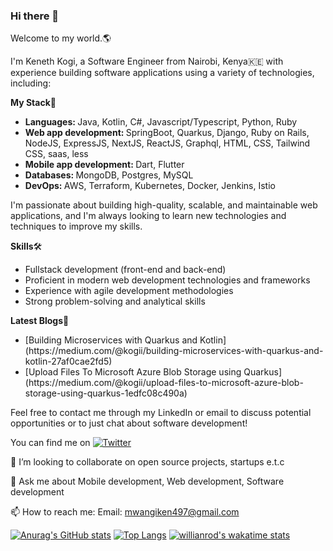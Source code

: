 ### Hi there 👋 
Welcome to my world.🌎

I'm Keneth Kogi, a Software Engineer from Nairobi, Kenya🇰🇪 with experience building software applications using a variety of technologies, including:

<b>My Stack</b>🔧
<ul>
  <li><b>Languages: </b> Java, Kotlin, C#, Javascript/Typescript, Python, Ruby</li>
  <li><b>Web app development: </b>SpringBoot, Quarkus, Django, Ruby on Rails, NodeJS, ExpressJS, NextJS, ReactJS, Graphql, HTML, CSS, Tailwind CSS, saas, less</li>
  <li><b>Mobile app development: </b>Dart, Flutter</li>
  <li><b>Databases: </b>MongoDB, Postgres, MySQL</li>
  <li><b>DevOps: </b>AWS, Terraform, Kubernetes, Docker, Jenkins, Istio</li>
</ul>

I'm passionate about building high-quality, scalable, and maintainable web applications, and I'm always looking to learn new technologies and techniques to improve my skills.

<b>Skills</b>🛠️
<ul>
  <li>Fullstack development (front-end and back-end)</li>
  <li>Proficient in modern web development technologies and frameworks</li>
  <li>Experience with agile development methodologies</li>
  <li>Strong problem-solving and analytical skills</li>
</ul>

<b>Latest Blogs</b>🧰
<ul>
  <li>[Building Microservices with Quarkus and Kotlin](https://medium.com/@kogii/building-microservices-with-quarkus-and-kotlin-27af0cae2fd5)</li>
  <li>[Upload Files To Microsoft Azure Blob Storage using Quarkus](https://medium.com/@kogii/upload-files-to-microsoft-azure-blob-storage-using-quarkus-1edfc08c490a)</li>
</ul>
<!-- Actual text -->
Feel free to contact me through my LinkedIn or email to discuss potential opportunities or to just chat about software development!

You can find me on [![Twitter][1.2]][1]

<!-- Icons -->

[1.2]: http://i.imgur.com/wWzX9uB.png (twitter icon without padding)
[2.2]: https://raw.githubusercontent.com/MartinHeinz/MartinHeinz/master/linkedin-3-16.png (LinkedIn icon without padding)

<!-- Links to your social media accounts -->

[1]: https://twitter.com/kogii_


👯 I’m looking to collaborate on open source projects, startups e.t.c

💬 Ask me about Mobile development, Web development, Software development

📫 How to reach me: Email: mwangiken497@gmail.com

[![Anurag's GitHub stats](https://github-readme-stats.vercel.app/api?username=kenny-kogi&show_icons=true&theme=radical)](https://github.com/kenny-kogi/github-readme-stats)
[![Top Langs](https://github-readme-stats.vercel.app/api/top-langs/?username=kenny-kogi&layout=compact&show_icons=true&theme=radical)](https://github.com/kenny-kogi/github-readme-stats)
[![willianrod's wakatime stats](https://github-readme-stats.vercel.app/api/wakatime?username=kogii_&show_icons=true&theme=radical)](https://github.com/kenny-kogi/github-readme-stats)

  
